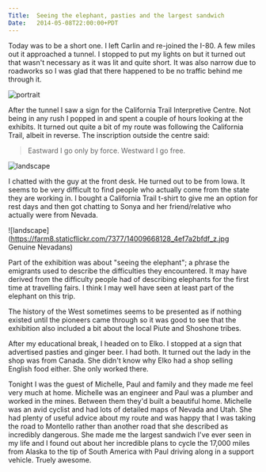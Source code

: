 ```yaml
---
Title:	Seeing the elephant, pasties and the largest sandwich
Date:	2014-05-08T22:00:00+PDT
---
```


Today was to be a short one. I left Carlin and re-joined the I-80. A few miles out it approached a tunnel. I stopped to put my lights on but it turned out that wasn't necessary as it was lit and quite short. It was also narrow due to roadworks so I was glad that there happened to be no traffic behind me through it.

![portrait](https://farm6.staticflickr.com/5489/14196319915_b0b58b16f3_c.jpg "California Trail")

After the tunnel I saw a sign for the California Trail Interpretive Centre. Not being in any rush I popped in and spent a couple of hours looking at the exhibits. It turned out quite a bit of my route was following the California Trail, albeit in reverse. The inscription outside the centre said:

> Eastward I go only by force. Westward I go free.

![landscape](https://farm6.staticflickr.com/5535/14173181026_88e2c1ce58_z.jpg "Eastward I go only by force. Westward I go free.")

I chatted with the guy at the front desk. He turned out to be from Iowa. It seems to be very difficult to find people who actually come from the state they are working in. I bought a California Trail t-shirt to give me an option for rest days and then got chatting to Sonya and her friend/relative who actually were from Nevada.

![landscape](https://farm8.staticflickr.com/7377/14009668128_4ef7a2bfdf_z.jpg Genuine Nevadans)

Part of the exhibition was about "seeing the elephant"; a phrase the emigrants used to describe the difficulties they encountered. It may have derived from the difficulty people had of describing elephants for the first time at travelling fairs. I think I may well have seen at least part of the elephant on this trip. 

The history of the West sometimes seems to be presented as if nothing existed until the pioneers came through so it was good to see that the exhibition also included a bit about the local Piute and Shoshone tribes.

After my educational break, I headed on to Elko. I stopped at a sign that advertised pasties and ginger beer. I had both. It turned out the lady in the shop was from Canada. She didn't know why Elko had a shop selling English food either. She only worked there.

Tonight I was the guest of Michelle, Paul and family and they made me feel very much at home. Michelle was an engineer and Paul was a plumber and worked in the mines. Between them they'd built a beautiful home. Michelle was an avid cyclist and had lots of detailed maps of Nevada and Utah. She had plenty of useful advice about my route and was happy that I was taking the road to Montello rather than another road that she described as incredibly dangerous. She made me the largest sandwich I've ever seen in my life and I found out about her incredible plans to cycle the 17,000 miles from Alaska to the tip of South America with Paul driving along in a support vehicle. Truely awesome.